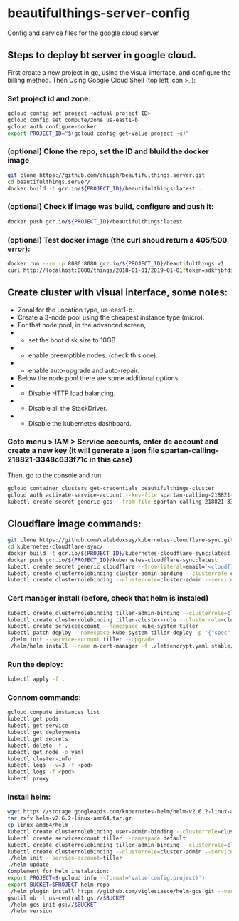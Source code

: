 # beautifulthings-server-config
Config and service files for the google cloud server

## Steps to deploy bt server in google cloud.
First create a new project in gc, using the visual interface, and configure the billing method.
Then Using Google Cloud Shell (top left icon >_):

### Set project id and zone:
```bash
gcloud config set project <actual project ID>
gcloud config set compute/zone us-east1-b
gcloud auth configure-docker
export PROJECT_ID="$(gcloud config get-value project -q)"
```
### (optional) Clone the repo, set the ID and bluild the docker image
```bash
git clone https://github.com/chiiph/beautifulthings.server.git
cd beautifulthings.server/
docker build -t gcr.io/${PROJECT_ID}/beautifulthings:latest .
```
### (optional) Check if image was build, configure and push it:
```bash
docker push gcr.io/${PROJECT_ID}/beautifulthings:latest
```
### (optional) Test docker image (the curl shoud return a 405/500 error):
```bash
docker run --rm -p 8080:8080 gcr.io/${PROJECT_ID}/beautifulthings:v1
curl http://localhost:8080/things/2018-01-01/2019-01-01?token=sdkfjbfdshjbdsfhjsbdfkjhdsfbsdfjkhbsdfhbdf
```
## Create cluster with visual interface, some notes:
- Zonal for the Location type, us-east1-b.
- Create a 3-node pool using the cheapest instance type (micro).
- For that node pool, in the advanced screen, 
- - set the boot disk size to 10GB.
- - enable preemptible nodes. (check this one).
- - enable auto-upgrade and auto-repair.
- Below the node pool there are some additional options. 
- - Disable HTTP load balancing.
- - Disable all the StackDriver.
- - Disable the kubernetes dashboard.

### Goto menu > IAM > Service accounts, enter de account and create a new key (it will generate a json file spartan-calling-218821-3348c633f71c in this case)
Then, go to the console and run:
```bash
gcloud container clusters get-credentials beautifulthings-cluster
gcloud auth activate-service-account --key-file spartan-calling-218821-3348c633f71c.json
kubectl create secret generic gcs --from-file spartan-calling-218821-3348c633f71c.json
```
## Cloudflare image commands:
```bash
git clone https://github.com/calebdoxsey/kubernetes-cloudflare-sync.git
cd kubernetes-cloudflare-sync/
docker build -t gcr.io/${PROJECT_ID}/kubernetes-cloudflare-sync:latest .
docker push gcr.io/${PROJECT_ID}/kubernetes-cloudflare-sync:latest
kubectl create secret generic cloudflare --from-literal=email='<cloudflare user email>' --from-literal=api-key='<cloudflare generated key>'
kubectl create clusterrolebinding cluster-admin-binding --clusterrole cluster-admin --user <admin email>
kubectl create clusterrolebinding --clusterrole=cluster-admin --serviceaccount=default:default concourse-admin
```
### Cert manager install (before, check that helm is instaled)
```bash
kubectl create clusterrolebinding tiller-admin-binding --clusterrole=cluster-admin --serviceaccount=kube-system:tiller
kubectl create clusterrolebinding tiller-cluster-rule --clusterrole=cluster-admin --serviceaccount=kube-system:tiller
kubectl create serviceaccount --namespace kube-system tiller
kubectl patch deploy --namespace kube-system tiller-deploy -p '{"spec":{"template":{"spec":{"serviceAccount":"tiller"}}}}'
./helm init --service-account tiller --upgrade
./helm/helm install --name m-cert-manager -f ./letsencrypt.yaml stable/cert-manager
```
### Run the deploy:
```bash
kubectl apply -f .
```

### Connom commands:
```bash
gcloud compute instances list
kubectl get pods
kubectl get service
kubectl get deployments
kubectl get secrets
kubectl delete -f .
kubectl get node -o yaml
kubectl cluster-info
kubectl logs --v=3 -f <pod>
kubectl logs -f <pod>
kubectl proxy
```

### Install helm:
```bash
wget https://storage.googleapis.com/kubernetes-helm/helm-v2.6.2-linux-amd64.tar.gz
tar zxfv helm-v2.6.2-linux-amd64.tar.gz
cp linux-amd64/helm .
kubectl create clusterrolebinding user-admin-binding --clusterrole=cluster-admin --user=$(gcloud config get-value account)
kubectl create serviceaccount tiller --namespace default
kubectl create clusterrolebinding tiller-admin-binding --clusterrole=cluster-admin --serviceaccount=kube-system:tiller
kubectl create clusterrolebinding --clusterrole=cluster-admin --serviceaccount=default:default concourse-admin
./helm init --service-account=tiller
./helm update
Complement for helm instalation:
export PROJECT=$(gcloud info --format='value(config.project)')
export BUCKET=$PROJECT-helm-repo
./helm plugin install https://github.com/viglesiasce/helm-gcs.git --version v0.1.1
gsutil mb -l us-central1 gs://$BUCKET
./helm gcs init gs://$BUCKET
./helm version
```
